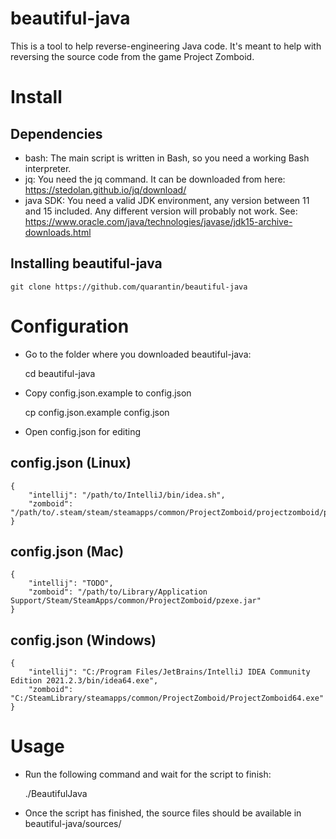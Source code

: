 # beautiful-java
This is a tool to help reverse-engineering Java code. It's meant to help with reversing the source code from the game Project Zomboid.

# Install
## Dependencies
- bash: The main script is written in Bash, so you need a working Bash interpreter.
- jq: You need the jq command. It can be downloaded from here: https://stedolan.github.io/jq/download/
- java SDK: You need a valid JDK environment, any version between 11 and 15 included. Any different version will probably not work.
See: https://www.oracle.com/java/technologies/javase/jdk15-archive-downloads.html

## Installing beautiful-java
	git clone https://github.com/quarantin/beautiful-java

# Configuration
- Go to the folder where you downloaded beautiful-java:

	cd beautiful-java
- Copy config.json.example to config.json

	cp config.json.example config.json
- Open config.json for editing
## config.json (Linux)
	{
		"intellij": "/path/to/IntelliJ/bin/idea.sh",
		"zomboid": "/path/to/.steam/steam/steamapps/common/ProjectZomboid/projectzomboid/pzexe.jar"
	}

## config.json (Mac)
	{
		"intellij": "TODO",
		"zomboid": "/path/to/Library/Application Support/Steam/SteamApps/common/ProjectZomboid/pzexe.jar"
	}

## config.json (Windows)
	{
		"intellij": "C:/Program Files/JetBrains/IntelliJ IDEA Community Edition 2021.2.3/bin/idea64.exe",
		"zomboid": "C:/SteamLibrary/steamapps/common/ProjectZomboid/ProjectZomboid64.exe"
	}

# Usage
- Run the following command and wait for the script to finish:

	./BeautifulJava
- Once the script has finished, the source files should be available in beautiful-java/sources/
